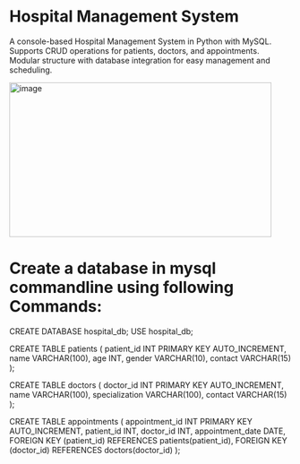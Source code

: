 # Hospital Management System
A console-based Hospital Management System in Python with MySQL. Supports CRUD operations for patients, doctors, and appointments. Modular structure with database integration for easy management and scheduling.

<img width="468" height="276" alt="image" src="https://github.com/user-attachments/assets/d4686280-3763-4b75-963c-74855863bf4d" />


# Create a database in mysql commandline using following Commands:
CREATE DATABASE hospital_db;
USE hospital_db;

CREATE TABLE patients (
    patient_id INT PRIMARY KEY AUTO_INCREMENT,
    name VARCHAR(100),
    age INT,
    gender VARCHAR(10),
    contact VARCHAR(15)
);

CREATE TABLE doctors (
    doctor_id INT PRIMARY KEY AUTO_INCREMENT,
    name VARCHAR(100),
    specialization VARCHAR(100),
    contact VARCHAR(15)
);

CREATE TABLE appointments (
    appointment_id INT PRIMARY KEY AUTO_INCREMENT,
    patient_id INT,
    doctor_id INT,
    appointment_date DATE,
    FOREIGN KEY (patient_id) REFERENCES patients(patient_id),
    FOREIGN KEY (doctor_id) REFERENCES doctors(doctor_id)
);
